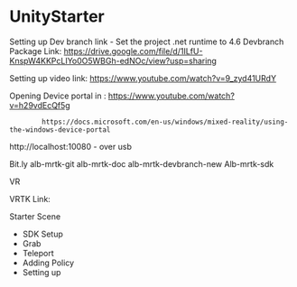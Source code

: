 # UnityStarter

Setting up
Dev branch link - 
Set the project .net runtime to 4.6 
Devbranch Package Link: https://drive.google.com/file/d/1ILfU-KnspW4KKPcLIYo0O5WBGh-edNOc/view?usp=sharing

Setting up video link: https://www.youtube.com/watch?v=9_zyd41URdY

Opening Device portal in : https://www.youtube.com/watch?v=h29vdEcQf5g

			https://docs.microsoft.com/en-us/windows/mixed-reality/using-the-windows-device-portal
http://localhost:10080  - over usb




Bit.ly
alb-mrtk-git
alb-mrtk-doc
alb-mrtk-devbranch-new
Alb-mrtk-sdk


VR

VRTK Link:


Starter Scene
- SDK Setup
- Grab
- Teleport
- Adding Policy
- Setting up
